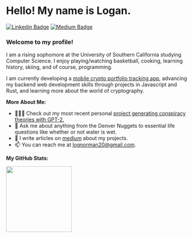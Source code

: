 # Hello! My name is Logan. 

[![Linkedin Badge](https://img.shields.io/badge/-LinkedIn-0e76a8?style=flat-square&logo=Linkedin&logoColor=white)](https://www.linkedin.com/in/logannorman/)
[![Medium Badge](https://img.shields.io/badge/medium-%2312100E.svg?&style=for-square&logo=medium&logoColor=white)](https://lognorman.medium.com/)

### Welcome to my profile!

I am a rising sophomore at the University of Southern California studying Computer Science. I enjoy playing/watching basketball, cooking, learning history, skiing, and of course, programming.

I am currently developing a [mobile crypto portfolio tracking app](https://github.com/lognorman20/pocket_watching), advancing my backend web development skills through projects in Javascript and Rust, and learning more about the world of cryptography.

**More About Me:**

- 👨🏻‍💻 Check out my most recent personal [project generating conspiracy theories with GPT-2.](https://medium.com/codex/generating-conspiracy-theories-with-machine-learning-gpt-2-28e9c416b367)
- 💬 Ask me about anything from the Denver Nuggets to essential life questions like whether or not water is wet.
- 📝 I write articles on [medium](https://lognorman.medium.com/) about my projects.
- 📫 You can reach me at lognorman20@gmail.com.


**My GitHub Stats:**
<p>
  <img height="180em" src="https://github-readme-stats.vercel.app/api?username=lognorman20&show_icons=true&hide_border=true&&count_private=true&include_all_commits=true" />
</p>
